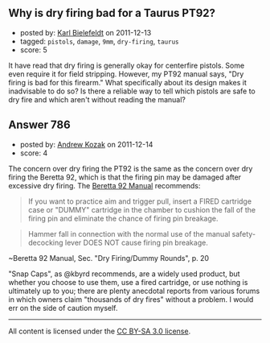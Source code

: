 ## Why is dry firing bad for a Taurus PT92?

- posted by: [Karl Bielefeldt](https://stackexchange.com/users/-1/288-karl-bielefeldt) on 2011-12-13
- tagged: `pistols`, `damage`, `9mm`, `dry-firing`, `taurus`
- score: 5

It have read that dry firing is generally okay for centerfire pistols.  Some even require it for field stripping.  However, my PT92 manual says, "Dry firing is bad for this firearm." What specifically about its design makes it inadvisable to do so?  Is there a reliable way to tell which pistols are safe to dry fire and which aren't without reading the manual?


## Answer 786

- posted by: [Andrew Kozak](https://stackexchange.com/users/-1/174-andrew-kozak) on 2011-12-14
- score: 4

The concern over dry firing the PT92 is the same as the concern over dry firing the Beretta 92, which is that the firing pin may be damaged after excessive dry firing.  The [Beretta 92 Manual](http://stevespages.com/pdf/beretta_92.pdf) recommends:
> If you want to practice aim and trigger pull, insert a FIRED cartridge case or "DUMMY" cartridge in the chamber to cushion the fall of the firing pin and eliminate the chance of firing pin breakage.

>Hammer fall in connection with the normal use of the manual safety-decocking lever DOES NOT cause firing pin breakage.

~Beretta 92 Manual, Sec. "Dry Firing/Dummy Rounds", p. 20

"Snap Caps", as @kbyrd recommends, are a widely used product, but whether you choose to use them, use a fired cartridge, or use nothing is ultimately up to you; there are plenty anecdotal reports from various forums in which owners claim "thousands of dry fires" without a problem.  I would err on the side of caution myself.



---

All content is licensed under the [CC BY-SA 3.0 license](https://creativecommons.org/licenses/by-sa/3.0/).
